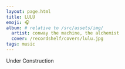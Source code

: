```yaml
---
layout: page.html
title: LULU
emoji: 🎧
album: # relative to /src/assets/img/
  artist: conway the machine, the alchemist
  cover: /recordshelf/covers/lulu.jpg
tags: music
---
```


Under Construction